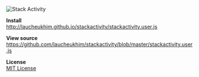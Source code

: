 ![Stack Activity][1]

**Install**  
http://laucheukhim.github.io/stackactivity/stackactivity.user.js

**View source**  
https://github.com/laucheukhim/stackactivity/blob/master/stackactivity.user.js

**License**  
[MIT License][2]

[1]: http://i.stack.imgur.com/0FOBd.gif
[2]: http://opensource.org/licenses/MIT